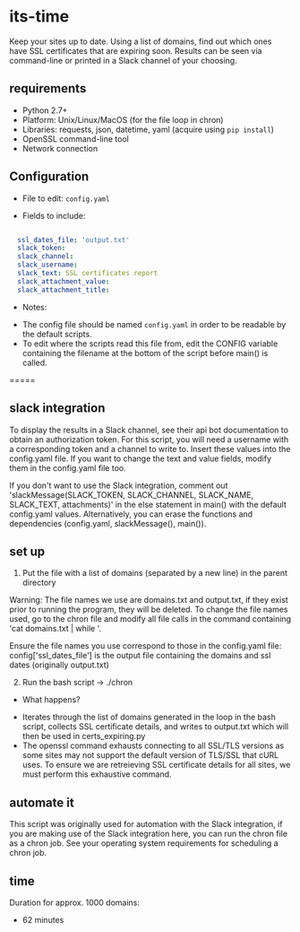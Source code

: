 # its-time

Keep your sites up to date.
Using a list of domains, find out which ones have SSL certificates that are expiring soon.
Results can be seen via command-line or printed in a Slack channel of your choosing.

## requirements

* Python 2.7+
* Platform: Unix/Linux/MacOS (for the file loop in chron)
* Libraries: requests, json, datetime, yaml (acquire using `pip install`)
* OpenSSL command-line tool
* Network connection

## Configuration
* File to edit: `config.yaml`

* Fields to include:
```yaml

  ssl_dates_file: 'output.txt'
  slack_token:
  slack_channel:
  slack_username:
  slack_text: SSL certificates report
  slack_attachment_value:
  slack_attachment_title:
```

* Notes:
 - The config file should be named ```config.yaml``` in order to be readable by the default scripts.
 - To edit where the scripts read this file from, edit the CONFIG variable containing the filename at the bottom of the script before main() is called.

=====

## slack integration

To display the results in a Slack channel, see their api bot documentation to obtain an authorization token. For this script, you will need a username with a corresponding token and a channel to write to. Insert these values into the config.yaml file. If you want to change the text and value fields, modify them in the config.yaml file too.

If you don't want to use the Slack integration, comment out
'slackMessage(SLACK_TOKEN, SLACK_CHANNEL, SLACK_NAME, SLACK_TEXT, attachments)'
in the else statement in main() with the default config.yaml values. Alternatively, you can erase the functions and dependencies (config.yaml, slackMessage(), main()).

## set up

1) Put the file with a list of domains (separated by a new line) in the parent directory

Warning: The file names we use are domains.txt and output.txt, if they exist prior to running the program, they will be deleted. To change the file names used, go to the chron file and modify all file calls in the command containing 'cat domains.txt | while '.

Ensure the file names you use correspond to those in the config.yaml file:
config['ssl_dates_file'] is the output file containing the domains and ssl dates (originally output.txt)

2) Run the bash script -> ./chron

* What happens?
 - Iterates through the list of domains generated in the loop in the bash script, collects SSL certificate details, and writes to output.txt which will then be used in certs_expiring.py
 - The openssl command exhausts connecting to all SSL/TLS versions as some sites may not support the default version of TLS/SSL that cURL uses. To ensure we are retreieving SSL certificate details for all sites, we must perform this exhaustive command.

## automate it

This script was originally used for automation with the Slack integration, if you are making use of the Slack integration here, you can run the chron file as a chron job. See your operating system requirements for scheduling a chron job.

## time
Duration for approx. 1000 domains:
 - 62 minutes
